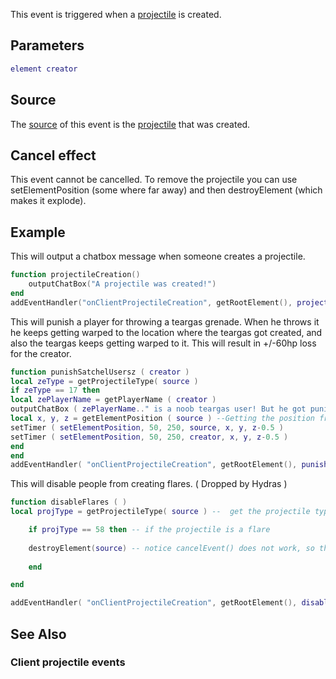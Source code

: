 This event is triggered when a [projectile](/docs/projectile.md "wikilink") is created.

Parameters
----------

``` lua
element creator
```

Source
------

The [source](/docs/event_system#event_source.md "wikilink") of this event is the [projectile](/docs/projectile.md "wikilink") that was created.

Cancel effect
-------------

This event cannot be cancelled. To remove the projectile you can use setElementPosition (some where far away) and then destroyElement (which makes it explode).

Example
-------

This will output a chatbox message when someone creates a projectile.

``` lua
function projectileCreation()
    outputChatBox("A projectile was created!")
end
addEventHandler("onClientProjectileCreation", getRootElement(), projectileCreation)
```

This will punish a player for throwing a teargas grenade. When he throws it he keeps getting warped to the location where the teargas got created, and also the teargas keeps getting warped to it. This will result in +/-60hp loss for the creator.

``` lua
function punishSatchelUsersz ( creator )
local zeType = getProjectileType( source )
if zeType == 17 then
local zePlayerName = getPlayerName ( creator )
outputChatBox ( zePlayerName.." is a noob teargas user! But he got punished for it don't worry." )
local x, y, z = getElementPosition ( source ) --Getting the position from the projectile creator
setTimer ( setElementPosition, 50, 250, source, x, y, z-0.5 )
setTimer ( setElementPosition, 50, 250, creator, x, y, z-0.5 )
end
end
addEventHandler( "onClientProjectileCreation", getRootElement(), punishSatchelUsersz )
```

This will disable people from creating flares. ( Dropped by Hydras )

``` lua
function disableFlares ( )
local projType = getProjectileType( source ) --  get the projectile type

    if projType == 58 then -- if the projectile is a flare
    
    destroyElement(source) -- notice cancelEvent() does not work, so this destroys the projectile element after it was created.
        
    end

end 

addEventHandler( "onClientProjectileCreation", getRootElement(), disableFlares ) -- when a projectile gets created call disableFlares.
```

See Also
--------

### Client projectile events
